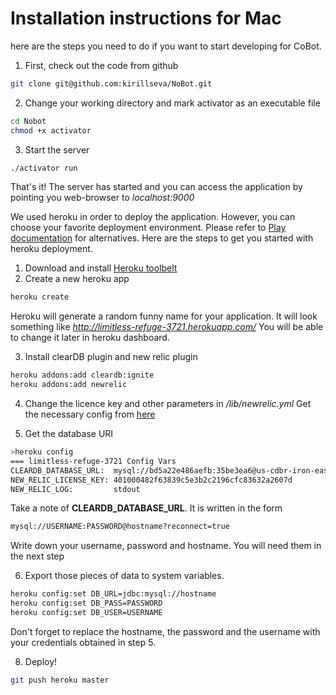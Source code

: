 Installation instructions for Mac
================================================================================================

here are the steps you need to do if you want to start developing for CoBot.

1. First, check out the code from github
```bash
git clone git@github.com:kirillseva/NoBot.git
```
2. Change your working directory and mark activator as an executable file
```sh
cd Nobot
chmod +x activator
```
3. Start the server
```bash
./activator run
```

That's it! The server has started and you can access the application by pointing
you web-browser to *localhost:9000*

We used heroku in order to deploy the application. However, you can
choose your favorite deployment environment. Please refer to [Play documentation](http://www.playframework.com/documentation/2.3.x/Production)
for alternatives.
Here are the steps to get you started with heroku deployment.

1. Download and install [Heroku toolbelt](https://devcenter.heroku.com/articles/quickstart)
2. Create a new heroku app
```sh
heroku create
```
Heroku will generate a random funny name for your application.
It will look something like *http://limitless-refuge-3721.herokuapp.com/*
You will be able to change it later in heroku dashboard.

3. Install clearDB plugin and new relic plugin
```sh
heroku addons:add cleardb:ignite
heroku addons:add newrelic
```

4. Change the licence key and other parameters in */lib/newrelic.yml*
Get the necessary config from [here](http://newrelic.com/java#installation)

5. Get the database URI
```sh
>heroku config
=== limitless-refuge-3721 Config Vars
CLEARDB_DATABASE_URL:  mysql://bd5a22e486aefb:35be3ea6@us-cdbr-iron-east-01.cleardb.net/heroku_a69522653b1ad6e?reconnect=true
NEW_RELIC_LICENSE_KEY: 401000482f63839c5e3b2c2196cfc83632a2607d
NEW_RELIC_LOG:         stdout
```

Take a note of **CLEARDB_DATABASE_URL**. It is written in the form
```sh
mysql://USERNAME:PASSWORD@hostname?reconnect=true
```

Write down your username, password and hostname. You will need them in the next step

6. Export those pieces of data to system variables.
```sh
heroku config:set DB_URL=jdbc:mysql://hostname
heroku config:set DB_PASS=PASSWORD
heroku config:set DB_USER=USERNAME
```
Don't forget to replace the hostname, the password and the username with your credentials obtained in step 5.

8. Deploy!

```sh
git push heroku master
```
